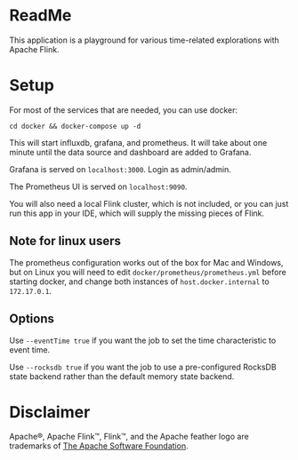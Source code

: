 # ReadMe

This application is a playground for various time-related explorations with Apache Flink.

# Setup

For most of the services that are needed, you can use docker:

```cd docker && docker-compose up -d```

This will start influxdb, grafana, and prometheus. 
It will take about one minute until the data source and dashboard are added to Grafana.

Grafana is served on `localhost:3000`. Login as admin/admin.

The Prometheus UI is served on `localhost:9090`.

You will also need a local Flink cluster, which is not included, or you can just run this app in 
your IDE, which will supply the missing pieces of Flink. 

## Note for linux users

The prometheus configuration works out of the box for Mac and Windows, but on Linux you will need to edit `docker/prometheus/prometheus.yml`
before starting docker, and change both instances of `host.docker.internal` to `172.17.0.1`.

## Options

Use `--eventTime true` if you want the job to set the time characteristic to event time.

Use `--rocksdb true` if you want the job to use a pre-configured RocksDB state backend rather than the default memory state backend.

# Disclaimer
Apache®, Apache Flink™, Flink™, and the Apache feather logo are trademarks of [The Apache Software Foundation](http://apache.org).
